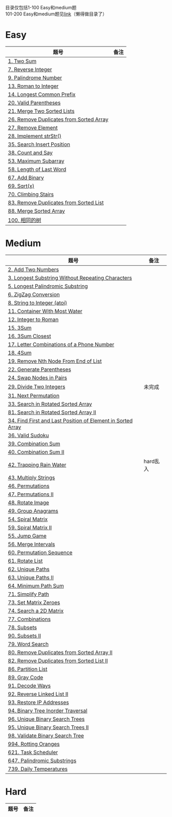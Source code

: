 目录仅包括1-100 Easy和medium题<br>
101-200 Easy和medium题见[link](https://github.com/ericlan77/CS-LearningNote/blob/master/InterviewNote/LeetCode/Solutions/101-200_Easy_Medum_Solutions.md)（懒得做目录了）

# Easy
| 题号 | 备注 |
-----|-----
[1. Two Sum](https://github.com/ericlan77/CS-LearningNote/blob/master/InterviewNote/LeetCode/Solutions/1-100_Easy_Soluitons.md#1-two-sum-easy) |  | 
[7. Reverse Integer](https://github.com/ericlan77/CS-LearningNote/blob/master/InterviewNote/LeetCode/Solutions/1-100_Easy_Soluitons.md#7-reverse-integer-easy) | 
[9. Palindrome Number](https://github.com/ericlan77/CS-LearningNote/blob/master/InterviewNote/LeetCode/Solutions/1-100_Easy_Soluitons.md#9-palindrome-number-easy) | 
[13. Roman to Integer](https://github.com/ericlan77/CS-LearningNote/blob/master/InterviewNote/LeetCode/Solutions/1-100_Easy_Soluitons.md#13-roman-to-integer-easy) | 
[14. Longest Common Prefix](https://github.com/ericlan77/CS-LearningNote/blob/master/InterviewNote/LeetCode/Solutions/1-100_Easy_Soluitons.md#14-longest-common-prefix-easy) | 
[20. Valid Parentheses](https://github.com/ericlan77/CS-LearningNote/blob/master/InterviewNote/LeetCode/Solutions/1-100_Easy_Soluitons.md#20-valid-parentheses-easy) |  
[21. Merge Two Sorted Lists](https://github.com/ericlan77/CS-LearningNote/blob/master/InterviewNote/LeetCode/Solutions/1-100_Easy_Soluitons.md#21-merge-two-sorted-lists-easy) |  
[26. Remove Duplicates from Sorted Array](https://github.com/ericlan77/CS-LearningNote/blob/master/InterviewNote/LeetCode/Solutions/1-100_Easy_Soluitons.md#26-remove-duplicates-from-sorted-array-easy) |  
[27. Remove Element](https://github.com/ericlan77/CS-LearningNote/blob/master/InterviewNote/LeetCode/Solutions/1-100_Easy_Soluitons.md#27-remove-element-easy) |  
[28. Implement strStr()](https://github.com/ericlan77/CS-LearningNote/blob/master/InterviewNote/LeetCode/Solutions/1-100_Easy_Soluitons.md#28-implement-strstr-easy) |  
[35. Search Insert Position](https://github.com/ericlan77/CS-LearningNote/blob/master/InterviewNote/LeetCode/Solutions/1-100_Easy_Soluitons.md#35-search-insert-position-easy) |  
[38. Count and Say](https://github.com/ericlan77/CS-LearningNote/blob/master/InterviewNote/LeetCode/Solutions/1-100_Easy_Soluitons.md#38-count-and-say-easy) |  
[53. Maximum Subarray](https://github.com/ericlan77/CS-LearningNote/blob/master/InterviewNote/LeetCode/Solutions/1-100_Easy_Soluitons.md#53-maximum-subarray--easy) |  
[58. Length of Last Word](https://github.com/ericlan77/CS-LearningNote/blob/master/InterviewNote/LeetCode/Solutions/1-100_Easy_Soluitons.md#58-length-of-last-word-easy) |  
[67. Add Binary](https://github.com/ericlan77/CS-LearningNote/blob/master/InterviewNote/LeetCode/Solutions/1-100_Easy_Soluitons.md#67-add-binary-easy) | 
[69. Sqrt(x)](https://github.com/ericlan77/CS-LearningNote/blob/master/InterviewNote/LeetCode/Solutions/1-100_Easy_Soluitons.md#69-sqrtx-easy) |  
[70. Climbing Stairs](https://github.com/ericlan77/CS-LearningNote/blob/master/InterviewNote/LeetCode/Solutions/1-100_Easy_Soluitons.md#70-climbing-stairs-easy) |  
[83. Remove Duplicates from Sorted List](https://github.com/ericlan77/CS-LearningNote/blob/master/InterviewNote/LeetCode/Solutions/1-100_Easy_Soluitons.md#83-remove-duplicates-from-sorted-list-easy) |  
[88. Merge Sorted Array](https://github.com/ericlan77/CS-LearningNote/blob/master/InterviewNote/LeetCode/Solutions/1-100_Easy_Soluitons.md#88-merge-sorted-array-easy) |  
[100. 相同的树](https://github.com/ericlan77/CS-LearningNote/blob/master/InterviewNote/LeetCode/Solutions/1-100_Easy_Soluitons.md#100-%E7%9B%B8%E5%90%8C%E7%9A%84%E6%A0%91) |  

# Medium
| 题号 | 备注 |
-----|-----
[2. Add Two Numbers](https://github.com/ericlan77/CS-LearningNote/blob/master/InterviewNote/LeetCode/Solutions/1-100_Medium_Solutions.md#2-add-two-numbers-medium) |  
[3. Longest Substring Without Repeating Characters](https://github.com/ericlan77/CS-LearningNote/blob/master/InterviewNote/LeetCode/Solutions/1-100_Medium_Solutions.md#3-longest-substring-without-repeating-characters-medium) |  
[5. Longest Palindromic Substring](https://github.com/ericlan77/CS-LearningNote/blob/master/InterviewNote/LeetCode/Solutions/1-100_Medium_Solutions.md#5-longest-palindromic-substring-medium) |  
[6. ZigZag Conversion](https://github.com/ericlan77/CS-LearningNote/blob/master/InterviewNote/LeetCode/Solutions/1-100_Medium_Solutions.md#6-zigzag-conversion-medium) |  
[8. String to Integer (atoi)](https://github.com/ericlan77/CS-LearningNote/blob/master/InterviewNote/LeetCode/Solutions/1-100_Medium_Solutions.md#8-string-to-integer-atoi-medium) |  
[11. Container With Most Water](https://github.com/ericlan77/CS-LearningNote/blob/master/InterviewNote/LeetCode/Solutions/1-100_Medium_Solutions.md#11-container-with-most-water-medium) |  
[12. Integer to Roman](https://github.com/ericlan77/CS-LearningNote/blob/master/InterviewNote/LeetCode/Solutions/1-100_Medium_Solutions.md#12-integer-to-roman-medium) |  
[15. 3Sum](https://github.com/ericlan77/CS-LearningNote/blob/master/InterviewNote/LeetCode/Solutions/1-100_Medium_Solutions.md#15-3sum-medium-) |
[16. 3Sum Closest](https://github.com/ericlan77/CS-LearningNote/blob/master/InterviewNote/LeetCode/Solutions/1-100_Medium_Solutions.md#16-3sum-closest-medium) |  
[17. Letter Combinations of a Phone Number](https://github.com/ericlan77/CS-LearningNote/blob/master/InterviewNote/LeetCode/Solutions/1-100_Medium_Solutions.md#17-letter-combinations-of-a-phone-number-medium) |  
[18. 4Sum](https://github.com/ericlan77/CS-LearningNote/blob/master/InterviewNote/LeetCode/Solutions/1-100_Medium_Solutions.md#18-4sum-medium) |  
[19. Remove Nth Node From End of List](https://github.com/ericlan77/CS-LearningNote/blob/master/InterviewNote/LeetCode/Solutions/1-100_Medium_Solutions.md#19-remove-nth-node-from-end-of-list-medium) |  
[22. Generate Parentheses](https://github.com/ericlan77/CS-LearningNote/blob/master/InterviewNote/LeetCode/Solutions/1-100_Medium_Solutions.md#22-generate-parentheses-medium) |  
[24. Swap Nodes in Pairs](https://github.com/ericlan77/CS-LearningNote/blob/master/InterviewNote/LeetCode/Solutions/1-100_Medium_Solutions.md#24-swap-nodes-in-pairs-medium) |  
[29. Divide Two Integers](https://github.com/ericlan77/CS-LearningNote/blob/master/InterviewNote/LeetCode/Solutions/1-100_Medium_Solutions.md#29-divide-two-integers-medium-x) |  未完成
[31. Next Permutation](https://github.com/ericlan77/CS-LearningNote/blob/master/InterviewNote/LeetCode/Solutions/1-100_Medium_Solutions.md#31-next-permutation-medium) |  
[33. Search in Rotated Sorted Array](https://github.com/ericlan77/CS-LearningNote/blob/master/InterviewNote/LeetCode/Solutions/1-100_Medium_Solutions.md#33-search-in-rotated-sorted-array-medium) |  
[81. Search in Rotated Sorted Array II](https://github.com/ericlan77/CS-LearningNote/blob/master/InterviewNote/LeetCode/Solutions/1-100_Medium_Solutions.md#81-search-in-rotated-sorted-array-ii-medium) |  
[34. Find First and Last Position of Element in Sorted Array](https://github.com/ericlan77/CS-LearningNote/blob/master/InterviewNote/LeetCode/Solutions/1-100_Medium_Solutions.md#34-find-first-and-last-position-of-element-in-sorted-array-medium) |  
[36. Valid Sudoku](https://github.com/ericlan77/CS-LearningNote/blob/master/InterviewNote/LeetCode/Solutions/1-100_Medium_Solutions.md#36-valid-sudoku-medium) |  
[39. Combination Sum](https://github.com/ericlan77/CS-LearningNote/blob/master/InterviewNote/LeetCode/Solutions/1-100_Medium_Solutions.md#39-combination-sum-medium) |  
[40. Combination Sum II](https://github.com/ericlan77/CS-LearningNote/blob/master/InterviewNote/LeetCode/Solutions/1-100_Medium_Solutions.md#40-combination-sum-ii-medium) |  
[42. Trapping Rain Water](https://github.com/ericlan77/CS-LearningNote/blob/master/InterviewNote/LeetCode/Solutions/1-100_Medium_Solutions.md#42-trapping-rain-water-hard) |  hard乱入
[43. Multiply Strings](https://github.com/ericlan77/CS-LearningNote/blob/master/InterviewNote/LeetCode/Solutions/1-100_Medium_Solutions.md#43-multiply-strings-medium) |  
[46. Permutations](https://github.com/ericlan77/CS-LearningNote/blob/master/InterviewNote/LeetCode/Solutions/1-100_Medium_Solutions.md#46-permutations-medium) |  
[47. Permutations II](https://github.com/ericlan77/CS-LearningNote/blob/master/InterviewNote/LeetCode/Solutions/1-100_Medium_Solutions.md#47-permutations-ii-medium) |  
[48. Rotate Image](https://github.com/ericlan77/CS-LearningNote/blob/master/InterviewNote/LeetCode/Solutions/1-100_Medium_Solutions.md#48-rotate-image-medium) | 
[49. Group Anagrams](https://github.com/ericlan77/CS-LearningNote/blob/master/InterviewNote/LeetCode/Solutions/1-100_Medium_Solutions.md#49-group-anagrams-medium) | 
[54. Spiral Matrix](https://github.com/ericlan77/CS-LearningNote/blob/master/InterviewNote/LeetCode/Solutions/1-100_Medium_Solutions.md#54-spiral-matrix-medium) |  
[59. Spiral Matrix II](https://github.com/ericlan77/CS-LearningNote/blob/master/InterviewNote/LeetCode/Solutions/1-100_Medium_Solutions.md#59-spiral-matrix-ii-medium) |  
[55. Jump Game](https://github.com/ericlan77/CS-LearningNote/blob/master/InterviewNote/LeetCode/Solutions/1-100_Medium_Solutions.md#55-jump-game-medium) |  
[56. Merge Intervals](https://github.com/ericlan77/CS-LearningNote/blob/master/InterviewNote/LeetCode/Solutions/1-100_Medium_Solutions.md#56-merge-intervals-medium) |  
[60. Permutation Sequence](https://github.com/ericlan77/CS-LearningNote/blob/master/InterviewNote/LeetCode/Solutions/1-100_Medium_Solutions.md#60-permutation-sequence-medium) |  
[61. Rotate List](https://github.com/ericlan77/CS-LearningNote/blob/master/InterviewNote/LeetCode/Solutions/1-100_Medium_Solutions.md#61-rotate-list-medium) |  
[62. Unique Paths](https://github.com/ericlan77/CS-LearningNote/blob/master/InterviewNote/LeetCode/Solutions/1-100_Medium_Solutions.md#62-unique-paths-medium) |  
[63. Unique Paths II](https://github.com/ericlan77/CS-LearningNote/blob/master/InterviewNote/LeetCode/Solutions/1-100_Medium_Solutions.md#63-unique-paths-ii-medium) |  
[64. Minimum Path Sum](https://github.com/ericlan77/CS-LearningNote/blob/master/InterviewNote/LeetCode/Solutions/1-100_Medium_Solutions.md#64-minimum-path-sum-medium) |  
[71. Simplify Path](https://github.com/ericlan77/CS-LearningNote/blob/master/InterviewNote/LeetCode/Solutions/1-100_Medium_Solutions.md#71-simplify-path-medium) |  
[73. Set Matrix Zeroes](https://github.com/ericlan77/CS-LearningNote/blob/master/InterviewNote/LeetCode/Solutions/1-100_Medium_Solutions.md#73-set-matrix-zeroes-medium) |  
[74. Search a 2D Matrix](https://github.com/ericlan77/CS-LearningNote/blob/master/InterviewNote/LeetCode/Solutions/1-100_Medium_Solutions.md#74-search-a-2d-matrix-medium) |  
[77. Combinations](https://github.com/ericlan77/CS-LearningNote/blob/master/InterviewNote/LeetCode/Solutions/1-100_Medium_Solutions.md#77-combinations-medium) |  
[78. Subsets](https://github.com/ericlan77/CS-LearningNote/blob/master/InterviewNote/LeetCode/Solutions/1-100_Medium_Solutions.md#78-subsets-medium) |  
[90. Subsets II](https://github.com/ericlan77/CS-LearningNote/blob/master/InterviewNote/LeetCode/Solutions/1-100_Medium_Solutions.md#90-subsets-ii-medium) |  
[79. Word Search](https://github.com/ericlan77/CS-LearningNote/blob/master/InterviewNote/LeetCode/Solutions/1-100_Medium_Solutions.md#79-word-search-medium) |  
[80. Remove Duplicates from Sorted Array II](https://github.com/ericlan77/CS-LearningNote/blob/master/InterviewNote/LeetCode/Solutions/1-100_Medium_Solutions.md#80-remove-duplicates-from-sorted-array-ii-medium) |  
[82. Remove Duplicates from Sorted List II](https://github.com/ericlan77/CS-LearningNote/blob/master/InterviewNote/LeetCode/Solutions/1-100_Medium_Solutions.md#82-remove-duplicates-from-sorted-list-ii-medium) | 
[86. Partition List](https://github.com/ericlan77/CS-LearningNote/blob/master/InterviewNote/LeetCode/Solutions/1-100_Medium_Solutions.md#86-partition-list-medium) |
[89. Gray Code](https://github.com/ericlan77/CS-LearningNote/blob/master/InterviewNote/LeetCode/Solutions/1-100_Medium_Solutions.md#89-gray-code-medium) |
[91. Decode Ways](https://github.com/ericlan77/CS-LearningNote/blob/master/InterviewNote/LeetCode/Solutions/1-100_Medium_Solutions.md#91-decode-ways-medium-) |
[92. Reverse Linked List II](https://github.com/ericlan77/CS-LearningNote/blob/master/InterviewNote/LeetCode/Solutions/1-100_Medium_Solutions.md#92-reverse-linked-list-ii-medium) |
[93. Restore IP Addresses](https://github.com/ericlan77/CS-LearningNote/blob/master/InterviewNote/LeetCode/Solutions/1-100_Medium_Solutions.md#93-restore-ip-addresses-medium) |
[94. Binary Tree Inorder Traversal](https://github.com/ericlan77/CS-LearningNote/blob/master/InterviewNote/LeetCode/Solutions/1-100_Medium_Solutions.md#94-binary-tree-inorder-traversal-medium) | 
[96. Unique Binary Search Trees](https://github.com/ericlan77/CS-LearningNote/blob/master/InterviewNote/LeetCode/Solutions/1-100_Medium_Solutions.md#96-unique-binary-search-trees-medium) |
[95. Unique Binary Search Trees II](https://github.com/ericlan77/CS-LearningNote/blob/master/InterviewNote/LeetCode/Solutions/1-100_Medium_Solutions.md#95-unique-binary-search-trees-ii-medium) | 
[98. Validate Binary Search Tree](https://github.com/ericlan77/CS-LearningNote/blob/master/InterviewNote/LeetCode/Solutions/1-100_Medium_Solutions.md#98-validate-binary-search-tree-medium) |
[994. Rotting Oranges]() |
[621. Task Scheduler]() |
[647. Palindromic Substrings]() |
[739. Daily Temperatures]()|
# Hard
| 题号 | 备注 |
-----|-----
